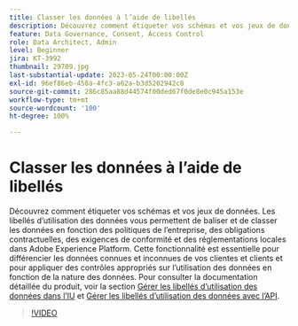 ```yaml
---
title: Classer les données à l’aide de libellés
description: Découvrez comment étiqueter vos schémas et vos jeux de données.
feature: Data Governance, Consent, Access Control
role: Data Architect, Admin
level: Beginner
jira: KT-3992
thumbnail: 29709.jpg
last-substantial-update: 2023-05-24T00:00:00Z
exl-id: 96ef86eb-458a-4fc3-a62a-b3d5202942c8
source-git-commit: 286c85aa88d44574f00ded67f0de8e0c945a153e
workflow-type: tm+mt
source-wordcount: '100'
ht-degree: 100%

---
```


# Classer les données à l’aide de libellés

Découvrez comment étiqueter vos schémas et vos jeux de données. Les libellés d’utilisation des données vous permettent de baliser et de classer les données en fonction des politiques de l’entreprise, des obligations contractuelles, des exigences de conformité et des réglementations locales dans Adobe Experience Platform. Cette fonctionnalité est essentielle pour différencier les données connues et inconnues de vos clientes et clients et pour appliquer des contrôles appropriés sur l’utilisation des données en fonction de la nature des données. Pour consulter la documentation détaillée du produit, voir la section [Gérer les libellés d’utilisation des données dans l’IU](https://experienceleague.adobe.com/docs/experience-platform/data-governance/labels/user-guide.html?lang=fr) et [Gérer les libellés d’utilisation des données avec l’API](https://experienceleague.adobe.com/docs/experience-platform/data-governance/labels/dataset-api.html?lang=fr).

>[!VIDEO](https://video.tv.adobe.com/v/3422795?learn=on&enablevpops&captions=fre_fr)
